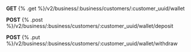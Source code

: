 **GET** {% .get %}/v2/business/:business/customers/:customer_uuid/wallet


**POST** {% .post %}/v2/business/:business/customers/:customer_uuid/wallet/deposit


**POST** {% .put %}/v2/business/:business/customers/:customer_uuid/wallet/withdraw
